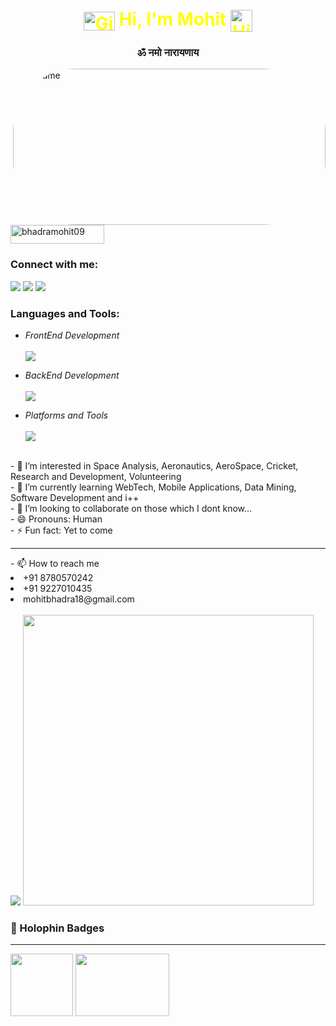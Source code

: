 <h1 align="center" style="color: yellow">
  
  <img src="https://media.giphy.com/media/qjqUcgIyRjsl2/giphy.gif" width="50" height="30" style="display: inline-block; vertical-align: middle;" alt="Gif Image" /> 
  Hi, I'm <strong>Mohit</strong>
  <img src="https://raw.githubusercontent.com/TheDudeThatCode/TheDudeThatCode/master/Assets/Hi.gif" width="35" height="35" style="display: inline-block; vertical-align: middle;" alt="Hi Gif" />
</h1>


<h3 align="center">ॐ नमो नारायणाय</h3>

<img align="right" alt="NoName" style="border-radius: 100px; width: 500px; height: 250px;" src="https://pbs.twimg.com/media/GZ31WxNXwAA99gi?format=jpg&name=900x900">

<p align="left"> 
  <img width="150" height="30" src="https://komarev.com/ghpvc/?username=bhadramohit09&label=Profile%20views&color=e6930e&style=flat" alt="bhadramohit09" /> 
</p>

<h3 align="left">Connect with me:</h3>

<div align="left">

  <img id="tweet" src="https://skillicons.dev/icons?i=twitter" />

  <img src="https://skillicons.dev/icons?i=linkedin">

  <img src="https://skillicons.dev/icons?i=gmail"/>

 
</div>

<h3 class="p-3" align="left">Languages and Tools:</h3>

<p align="right">  

  -  *FrontEnd Development* <br /> <br />
      <img src="https://skillicons.dev/icons?i=react,js,angular,bootstrap,flutter" />

  - *BackEnd Development* <br /> <br />
      <img src="https://skillicons.dev/icons?i=cs,nodejs,mongodb,express,python" />

  - *Platforms and Tools* <br /> <br />
      <img src="https://skillicons.dev/icons?i=discord,googlecloud,gitlab,vscode,gatsby" />
    
<br />
- 👀 I’m interested in Space Analysis, Aeronautics, AeroSpace, Cricket, Research and Development, Volunteering
<br />
- 🌱 I’m currently learning WebTech, Mobile Applications, Data Mining, Software Development and i++
<br />
- 💞️ I’m looking to collaborate on those which I dont know...
<br />
- 😄 Pronouns: Human
<br />
- ⚡ Fun fact: Yet to come
  <hr />
 - 📫 How to reach me
<br  />
<li>
    +91 8780570242
</li>
<li>
    +91 9227010435
</li>
<li>
    mohitbhadra18@gmail.com
</li>
<br />

  <img  src="https://github-readme-stats.vercel.app/api?username=BhadraMohit09&show_icons=true&locale=en" />

  <img width="465" src="https://github-readme-streak-stats.herokuapp.com/?user=BhadraMohit09&theme=default&hide_border=false" />

<h3>🤺 Holophin Badges</h3>
<hr />
<p align="left">
  <img height="100" width="100" src="https://github.com/user-attachments/assets/4f290139-ea29-4110-a946-5728b53366ec" />

<img height="100" width="150" src="https://github.githubassets.com/assets/profile-first-issue-dark-b8dbb02687b2.svg" />
</p>

